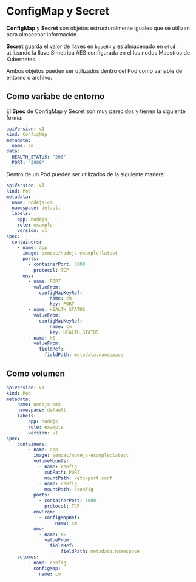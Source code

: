 # ConfigMap y Secret


**ConfigMap** y **Secret** son objetos estructuralmente iguales que se utilizan para almacenar información. 

**Secret** guarda el valor de llaves en `base64` y es almacenado en `etcd` utilizando la llave Simetrica AES configurada en el los nodos Maestros de Kubernetes.

Ambos objetos pueden ser utilizados dentro del Pod como variable de entorno o archivo:

## Como variabe de entorno

El **Spec** de ConfigMap y Secret son muy parecidos y tienen la siguiente forma: 

```yaml
apiVersion: v1
kind: ConfigMap
metadata:
  name: cm
data:
  HEALTH_STATUS: "200"
  PORT: "3000"
```

Dentro de un Pod pueden ser utilizados de la siguiente manera:

```yaml
apiVersion: v1
kind: Pod
metadata:
  name: nodejs-cm
  namespace: default
  labels:
    app: nodejs
    role: example
    version: v1
spec:
  containers:
    - name: app
      image: semoac/nodejs-example:latest
      ports:
        - containerPort: 3000
          protocol: TCP
      env:
        - name: PORT
          valueFrom:
            configMapKeyRef:
                name: cm
                key: PORT
        - name: HEALTH_STATUS
          valueFrom:
            configMapKeyRef:
                name: cm
                key: HEALTH_STATUS
        - name: NS
          valueFrom:
            fieldRef:
              fieldPath: metadata.namespace
```

## Como volumen

```yaml
apiVersion: v1
kind: Pod
metadata:
    name: nodejs-cm2
    namespace: default
    labels:
        app: nodejs
        role: example
        version: v1
spec:
    containers:
        - name: app
          image: semoac/nodejs-example:latest
          volumeMounts:
            - name: config
              subPath: PORT
              mountPath: /etc/port.conf
            - name: config
              mountPath: /config
          ports:
            - containerPort: 3000
              protocol: TCP
          envFrom:
            - configMapRef:
                  name: cm
          env:
            - name: NS
              valueFrom:
                fieldRef:
                    fieldPath: metadata.namespace
    volumes:
        - name: config
          configMap:
            name: cm
```